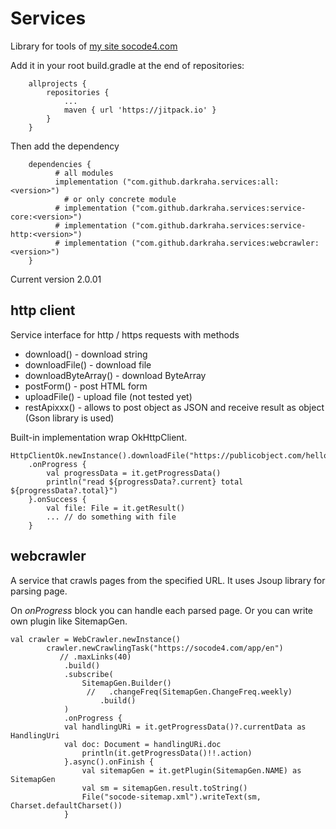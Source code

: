 # Services

Library for tools of [my site socode4.com](https://socode4.com)

Add it in your root build.gradle at the end of repositories:
```
	allprojects {
		repositories {
			...
			maven { url 'https://jitpack.io' }
		}
	}
```

Then add the dependency
```
	dependencies {
          # all modules
          implementation ("com.github.darkraha.services:all:<version>")
	        # or only concrete module
          # implementation ("com.github.darkraha.services:service-core:<version>")
          # implementation ("com.github.darkraha.services:service-http:<version>")
          # implementation ("com.github.darkraha.services:webcrawler:<version>")
	}
```
Current version 2.0.01

## http client
Service interface for http / https requests with methods
  * download() - download string
  * downloadFile() - download file
  * downloadByteArray() - download ByteArray
  * postForm() - post HTML form
  * uploadFile() - upload file (not tested yet)
  * restApixxx() - allows to post object as JSON and receive result as object (Gson library is used)

Built-in implementation wrap OkHttpClient.

```
HttpClientOk.newInstance().downloadFile("https://publicobject.com/helloworld.txt")
    .onProgress {
        val progressData = it.getProgressData()
        println("read ${progressData?.current} total ${progressData?.total}")
    }.onSuccess {
        val file: File = it.getResult()
        ... // do something with file
    }
```

## webcrawler
A service that crawls pages from the specified URL. It uses Jsoup library for parsing page.

On *onProgress* block you can handle each parsed page. Or you can write own plugin like SitemapGen.

```
val crawler = WebCrawler.newInstance()
        crawler.newCrawlingTask("https://socode4.com/app/en")
           // .maxLinks(40)
            .build()
            .subscribe(
                SitemapGen.Builder()
                 //   .changeFreq(SitemapGen.ChangeFreq.weekly)
                    .build()
            )
            .onProgress {
	        val handlingURi = it.getProgressData()?.currentData as HandlingUri
	        val doc: Document = handlingURi.doc
                println(it.getProgressData()!!.action)
            }.async().onFinish {
                val sitemapGen = it.getPlugin(SitemapGen.NAME) as SitemapGen
                val sm = sitemapGen.result.toString()
                File("socode-sitemap.xml").writeText(sm, Charset.defaultCharset())
            }
```
